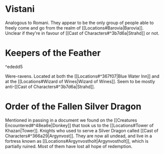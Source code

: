 # Vistani
Analogous to Romani. They appear to be the only group of people able to freely come and go from the realm of [[Locations#Barovia|Barovia]]. Unclear if they're in favour of [[Cast of Characters#^3b7d6a|Strahd]] or not.

# Keepers of the Feather

^ededd5

Were-ravens. Located at both the [[Locations#^367f07|Blue Water Inn]] and at the [[Locations#Wizard of Wines|Wizard of Wines]]. Seem to be mostly anti-[[Cast of Characters#^3b7d6a|Strahd]].

# Order of the Fallen Silver Dragon
Mentioned in passing in a document we found on the [[Creatures Encountered#^48ea6e|Donkey]] that took us to the [[Locations#Tower of Khazan|Tower]].
Knights who used to serve a Silver Dragon called [[Cast of Characters#^366a29|Argynvost]]. They are now all undead, and live in a fortress known as [[Locations#Argynvostholt|Argynvostholt]], which is partially ruined. Most of them have lost all hope of redemption.
